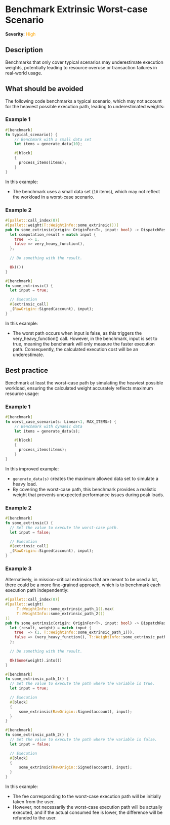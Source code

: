 # Benchmark Extrinsic Worst-case Scenario

**Severity**: <span style="color:orange;">High</span>

## Description

Benchmarks that only cover typical scenarios may underestimate execution weights, potentially leading to resource overuse or transaction failures in real-world usage.

## What should be avoided

The following code benchmarks a typical scenario, which may not account for the heaviest possible execution path, leading to underestimated weights:

### Example 1

```rust
#[benchmark]
fn typical_scenario() {
    // Benchmark with a small data set
    let items = generate_data(10);

    #[block]
    {
      process_items(items);
    }
}
```

In this example:

- The benchmark uses a small data set (`10` items), which may not reflect the workload in a worst-case scenario.

### Example 2

```rust
#[pallet::call_index(0)]
#[pallet::weight(T::WeightInfo::some_extrinsic())]
pub fn some_extrinsic(origin: OriginFor<T>, input: bool) -> DispatchResult {
  let computation_result = match input {
    true  => 1,
    false => very_heavy_function(),
  };
  
  // Do something with the result.

  Ok(())
}

#[benchmark]
fn some_extrinsic() {
  let input = true;

  // Execution
  #[extrinsic_call]
  _(RawOrigin::Signed(account), input);
}
```

In this example:

- The worst path occurs when input is false, as this triggers the very_heavy_function() call. However, in the benchmark, input is set to true, meaning the benchmark will only measure the faster execution path. Consequently, the calculated execution cost will be an underestimate.

## Best practice

Benchmark at least the worst-case path by simulating the heaviest possible workload, ensuring the calculated weight accurately reflects maximum resource usage:

### Example 1

```rust
#[benchmark]
fn worst_case_scenario(s: Linear<1, MAX_ITEMS>) {
    // Benchmark with dynamic data
    let items = generate_data(s);

    #[block]
    {
      process_items(items);
    }
}
```

In this improved example:

- `generate_data(s)` creates the maximum allowed data set to simulate a heavy load.
- By covering the worst-case path, this benchmark provides a realistic weight that prevents unexpected performance issues during peak loads.

### Example 2

```rust
#[benchmark]
fn some_extrinsic() {
  // Set the value to execute the worst-case path.
  let input = false;

  // Execution
  #[extrinsic_call]
  _(RawOrigin::Signed(account), input);
}
```

### Example 3

Alternatively, in mission-critical extrinsics that are meant to be used a lot, there could be a more fine-grained approach, which is to benchmark each execution path independently:

```rust
#[pallet::call_index(0)]
#[pallet::weight(
     T::WeightInfo::some_extrinsic_path_1().max(
     T::WeightInfo::some_extrinsic_path_2())
)]
pub fn some_extrinsic(origin: OriginFor<T>, input: bool) -> DispatchResultWithPostInfo {
  let (result, weight) = match input {
    true  => (1, T::WeightInfo::some_extrinsic_path_1()),
    false => (very_heavy_function(), T::WeightInfo::some_extrinsic_path_2())
  };
  
  // Do something with the result.

  Ok(Some(weight).into())
}

#[benchmark]
fn some_extrinsic_path_1() {
  // Set the value to execute the path where the variable is true.
  let input = true;

  // Execution
  #[block]
  {
      some_extrinsic(RawOrigin::Signed(account), input);
  }
}

#[benchmark]
fn some_extrinsic_path_2() {
  // Set the value to execute the path where the variable is false.
  let input = false;

  // Execution
  #[block]
  {
      some_extrinsic(RawOrigin::Signed(account), input);
  }
}
```

In this example:

- The fee corresponding to the worst-case execution path will be initially taken from the user.
- However, not necessarily the worst-case execution path will be actually executed, and if the actual consumed fee is lower, the difference will be refunded to the user.

